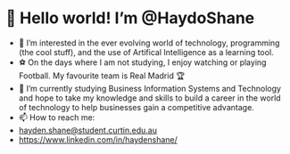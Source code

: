 # 👋 Hello world! I’m @HaydoShane
- 👀 I’m interested in the ever evolving world of technology, programming (the cool stuff), and the use of Artifical Intelligence as a learning tool.
- ⚽ On the days where I am not studying, I enjoy watching or playing Football. My favourite team is Real Madrid 🏆
- 🌱 I’m currently studying Business Information Systems and Technology and hope to take my knowledge and skills to build a career in the world of technology to help businesses gain a competitive advantage. 
- 📫 How to reach me:
-   hayden.shane@student.curtin.edu.au
-   https://www.linkedin.com/in/haydenshane/

<!---
HaydoShane/HaydoShane is a ✨ special ✨ repository because its `README.md` (this file) appears on your GitHub profile.
You can click the Preview link to take a look at your changes.
--->

